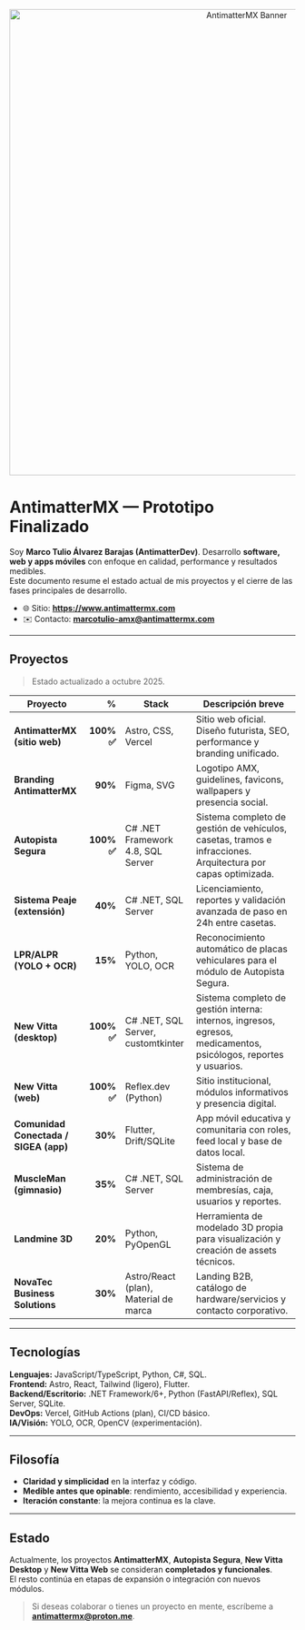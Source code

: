 <p align="center">
  <img src="https://antimatter-mx.vercel.app/og-default.png" alt="AntimatterMX Banner" width="820"/>
</p>

# AntimatterMX — Prototipo Finalizado

Soy **Marco Tulio Álvarez Barajas (AntimatterDev)**. Desarrollo **software, web y apps móviles** con enfoque en calidad, performance y resultados medibles.  
Este documento resume el estado actual de mis proyectos y el cierre de las fases principales de desarrollo.

- 🌐 Sitio: **https://www.antimattermx.com**
- ✉️ Contacto: **marcotulio-amx@antimattermx.com**

---

## Proyectos
> Estado actualizado a octubre 2025.

| Proyecto | % | Stack | Descripción breve |
|---|---:|---|---|
| **AntimatterMX (sitio web)** | **100% ✅** | Astro, CSS, Vercel | Sitio web oficial. Diseño futurista, SEO, performance y branding unificado. |
| **Branding AntimatterMX** | **90%** | Figma, SVG | Logotipo AMX, guidelines, favicons, wallpapers y presencia social. |
| **Autopista Segura** | **100% ✅** | C# .NET Framework 4.8, SQL Server | Sistema completo de gestión de vehículos, casetas, tramos e infracciones. Arquitectura por capas optimizada. |
| **Sistema Peaje (extensión)** | **40%** | C# .NET, SQL Server | Licenciamiento, reportes y validación avanzada de paso en 24h entre casetas. |
| **LPR/ALPR (YOLO + OCR)** | **15%** | Python, YOLO, OCR | Reconocimiento automático de placas vehiculares para el módulo de Autopista Segura. |
| **New Vitta (desktop)** | **100% ✅** | C# .NET, SQL Server, customtkinter | Sistema completo de gestión interna: internos, ingresos, egresos, medicamentos, psicólogos, reportes y usuarios. |
| **New Vitta (web)** | **100% ✅** | Reflex.dev (Python) | Sitio institucional, módulos informativos y presencia digital. |
| **Comunidad Conectada / SIGEA (app)** | **30%** | Flutter, Drift/SQLite | App móvil educativa y comunitaria con roles, feed local y base de datos local. |
| **MuscleMan (gimnasio)** | **35%** | C# .NET, SQL Server | Sistema de administración de membresías, caja, usuarios y reportes. |
| **Landmine 3D** | **20%** | Python, PyOpenGL | Herramienta de modelado 3D propia para visualización y creación de assets técnicos. |
| **NovaTec Business Solutions** | **30%** | Astro/React (plan), Material de marca | Landing B2B, catálogo de hardware/servicios y contacto corporativo. |

---

## Tecnologías
**Lenguajes:** JavaScript/TypeScript, Python, C#, SQL.  
**Frontend:** Astro, React, Tailwind (ligero), Flutter.  
**Backend/Escritorio:** .NET Framework/6+, Python (FastAPI/Reflex), SQL Server, SQLite.  
**DevOps:** Vercel, GitHub Actions (plan), CI/CD básico.  
**IA/Visión:** YOLO, OCR, OpenCV (experimentación).

---

## Filosofía
- **Claridad y simplicidad** en la interfaz y código.  
- **Medible antes que opinable**: rendimiento, accesibilidad y experiencia.  
- **Iteración constante**: la mejora continua es la clave.

---

## Estado
Actualmente, los proyectos **AntimatterMX**, **Autopista Segura**, **New Vitta Desktop** y **New Vitta Web** se consideran **completados y funcionales**.  
El resto continúa en etapas de expansión o integración con nuevos módulos.

> Si deseas colaborar o tienes un proyecto en mente, escríbeme a **antimattermx@proton.me**.
